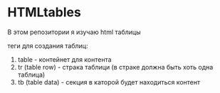 # HTMLtables

В этом репозитории я изучаю html таблицы

теги для создания таблиц:

1. table - контейнет для контента
2. tr (table row) - страка таблици (в страке должна быть хоть одна таблица)
3. tb (table data) - секция в каторой будет находиться контент
